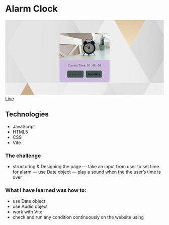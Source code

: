 # Alarm Clock

![alarm-clock screenshot](./alarm-clock.png)
[Live](https://resplendent-kitsune-ed844d.netlify.app)

## Technologies

- JavaScript
- HTML5
- CSS
- Vite

### The challenge

- structuring & Designing the page
  — take an input from user to set time for alarm
  — use Date object
  — play a sound when the the user’s time is over

### What I have learned was how to:

- use Date object
- use Audio object
- work with Vite
- check and run any condition continuously on the website using
